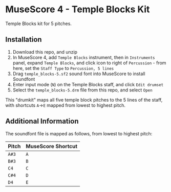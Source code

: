 # MuseScore 4 - Temple Blocks Kit

Temple Blocks kit for 5 pitches.

## Installation

1. Download this repo, and unzip
2. In MuseScore 4, add `Temple Blocks` instrument, then in `Instruments` panel, expand `Temple Blocks`, and click icon to right of `Percussion` - from here, set the `Staff Type` to `Percussion, 5 lines`
3. Drag `temple_blocks-5.sf2` sound font into MuseScore to install Soundfont
4. Enter input mode (`N`) on the Temple Blocks staff, and click `Edit drumset`
5. Select the `temple_blocks-5.drm` file from this repo, and select `Open`

This "drumkit" maps all five temple block pitches to the 5 lines of the staff, with shortcuts `A`->`E` mapped from lowest to highest pitch.

## Additional Information

The soundfont file is mapped as follows, from lowest to highest pitch:

| Pitch | MuseScore Shortcut |
| ----- | ------------------ |
| `A#3` | `A` |
| `B#3` | `B` |
| `C4`  | `C` |
| `C#4` | `D` |
| `D4` | `E` |
